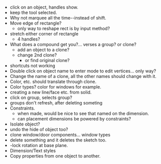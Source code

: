  - click on an object, handles show.
 - keep the tool selected.
 - Why not marquee all the time--instead of shift.
 - Move edge of rectangle?
	 - only way to reshape rect is by input method?
 - stretch either corner of rectangle
	 - 4 handles?
 - What does a compound get you?... verses a group? or clone?
	 - add an object to a clone?
	 - change 2nd clone?
		 - or find original clone?
 - shortcuts not working
 - Double click on object name to enter mode to edit vertices... only way?
 - Change the name of a clone, all the other names should change with it.
 - Color, etc. should translate through clone.
 - Color types? color for windows for example.
 - creating a new line/face etc. from solid.
 - click on group, selects group?
 - groups don't refresh, after deleting someting
 - Constraints.
	 - when made, would be nice to see that named on the dimension.
	 - can placement dimensions be powered by constraints?
 - Isolate object?
 - undo the hide of object too?
 - clone window/door components... window types
 - delete something and it deletes the sketch too.
 - -lock rotation at base plane.
 - Dimension/Text styles
 - Copy properties from one object to another.